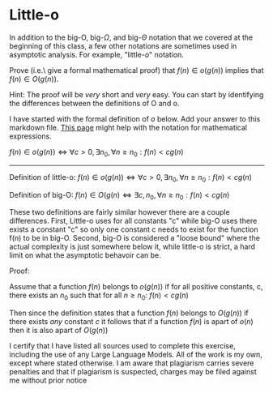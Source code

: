 # Little-o

In addition to the big-O, big-$\Omega$, and big-$\Theta$ notation that
we covered at the beginning of this class, a few other notations are sometimes
used in asymptotic analysis.  For example, "little-$o$" notation.

Prove (i.e.\ give a formal mathematical proof) that $f(n)\in o(g(n))$ implies
that $f(n)\in O(g(n))$.

Hint: The proof will be *very* short and *very* easy. You can start by
identifying the differences between the definitions of O and o.

I have started with the formal definition of $o$ below. Add your answer to this
markdown file. [This
page](https://docs.github.com/en/get-started/writing-on-github/working-with-advanced-formatting/writing-mathematical-expressions)
might help with the notation for mathematical expressions.

$f(n)\in o(g(n)) \iff \forall c>0, \exists n_0, \forall n\ge n_0: f(n) < c g(n)$

--------------------------------------------------------------------------------

Definition of little-o:
$f(n)\in o(g(n)) \iff \forall c>0, \exists n_0, \forall n\ge n_0: f(n) < c g(n)$

Definition of big-O:
$f(n)\in O(g(n) \iff \exists c, n_0, \forall n\ge n_0: f(n) < c g(n)$

These two definitions are fairly similar however there are a couple differences.  First, Little-o uses for all constants "c" while big-O uses there exists a constant "c" so only one constant c needs to exist for the function f(n) to be in big-O.  Second, big-O is considered a "loose bound" where the actual complexity is just somewhere below it, while little-o is strict, a hard limit on what the asymptotic behavoir can be.

Proof:

Assume that a function $f(n)$ belongs to $o(g(n))$ if for all positive constants, c, there exists an $n_0$ such that for all $n \ge n_0$: $f(n) < c g(n)$

Then since the definition states that a function $f(n)$ belongs to $O(g(n))$ if there exists _any_ constant $c$ it follows that if a function $f(n)$ is apart of $o(n)$ then it is also apart of $O(g(n))$


I certify that I have listed all sources used to complete this exercise, including the use of any Large Language Models. All of the work is my own, except where stated otherwise. I am aware that plagiarism carries severe penalties and that if plagiarism is suspected, charges may be filed against me without prior notice




